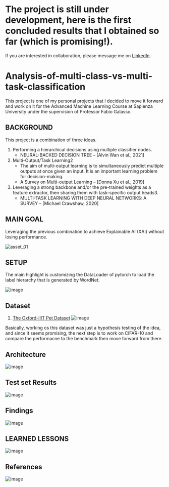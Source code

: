 # The project is still under development, here is the first concluded results that I obtained so far (which is promising!).
If you are interested in collaboration, please message me on [LinkedIn](https://www.linkedin.com/in/ahmedxhamido/).
# Analysis-of-multi-class-vs-multi-task-classification
This project is one of my personal projects that I decided to move it forward and work on it for the Advanced Machine Learning Course at Sapienza University under the supervision of Professor Fabio Galasso.

## BACKGROUND
This project is a combination of three ideas.
1. Performing a hierarchical decisions using multiple classifier nodes.
    * NEURAL-BACKED DECISION TREE – [Alvin Wan et al., 2021]
2. Multi-Output/Task Learning2
    * The aim of multi-output learning is to simultaneously predict multiple outputs at once given an input. It is an important learning problem for decision-making.
    * A Survey on Multi-output Learning – [Donna Xu et al., 2019]
3. Leveraging a strong backbone and/or the pre-trained weights as a feature extractor, then sharing them with task-specific output heads3.
    * MULTI-TASK LEARNING WITH DEEP NEURAL NETWORKS: A SURVEY – [Michael Crawshaw, 2020]

## MAIN GOAL
Leveraging the previous combination to achieve Explainable AI (XAI) without losing performance.

![asset_01](https://user-images.githubusercontent.com/44009418/208243116-29b27a7a-f083-4e20-a60d-eabd3117b10c.JPG)

## SETUP
The main highlight is customizing the DataLoader of pytorch to load the label hierarchy that is generated by WordNet.

![image](https://user-images.githubusercontent.com/44009418/208243375-81b7d8c6-aef3-42f6-a46f-cadd16b1d107.png)

## Dataset
1. [The Oxford-IIIT Pet Dataset](https://www.robots.ox.ac.uk/~vgg/data/pets/)
![image](https://user-images.githubusercontent.com/44009418/208243512-c8189bd2-a024-48be-aca8-c169347a5d13.png)

Basically, working os this dataset was just a hypothesis testing of the idea, and since it seems promising, the next step is to work on CIFAR-10 and compare the performacne to the benchmark then move forward from there.

## Architecture
![image](https://user-images.githubusercontent.com/44009418/208243620-802ea0bd-6801-40d0-9577-b92380fc24f6.png)

## Test set Results 
![image](https://user-images.githubusercontent.com/44009418/208243659-536febe5-3dd0-4bec-965c-58eed811813d.png)

## Findings
![image](https://user-images.githubusercontent.com/44009418/208243734-4a561a92-cd43-4563-9c5f-0f4b425e56d7.png)

## LEARNED LESSONS
![image](https://user-images.githubusercontent.com/44009418/208243741-5761e65d-b342-4aaf-8388-730759417ae8.png)

## References
![image](https://user-images.githubusercontent.com/44009418/208243751-84875ea5-77b4-4ab7-b502-7c6ee66482b1.png)
